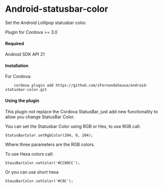 <!---
 license: Licensed to the Apache Software Foundation (ASF) under one
         or more contributor license agreements.  See the NOTICE file
         distributed with this work for additional information
         regarding copyright ownership.  The ASF licenses this file
         to you under the Apache License, Version 2.0 (the
         "License"); you may not use this file except in compliance
         with the License.  You may obtain a copy of the License at

           http://www.apache.org/licenses/LICENSE-2.0

         Unless required by applicable law or agreed to in writing,
         software distributed under the License is distributed on an
         "AS IS" BASIS, WITHOUT WARRANTIES OR CONDITIONS OF ANY
         KIND, either express or implied.  See the License for the
         specific language governing permissions and limitations
         under the License.
-->

Android-statusbar-color
============================

Set the Android Lollipop statusbar color.

Plugin for Cordova >= 3.0
#### Required
Android SDK API 21

#### Installation

For Cordova:

        cordova plugin add https://github.com/iFernandoSousa/android-statusbar-color.git

#### Using the plugin
This plugin not replace the Cordova StatusBar, just add new functionality to allow you change StatusBar Color.

You can set the Statusbar Color using RGB or Hex, to use RGB call:

    StatusBarColor.setRgbColor(204, 0, 204);

Where three parameters are the RGB colors.


To use Hexa colors call:

    StausBarColor.setColor('#CC00CC');
	

Or you can use short hexa

    StausBarColor.setColor('#C0C');
